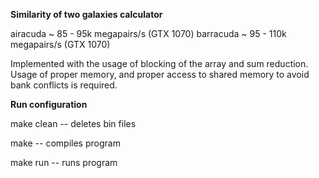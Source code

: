 **Similarity of two galaxies calculator**

airacuda ~ 85 - 95k megapairs/s (GTX 1070)
barracuda ~ 95 - 110k megapairs/s (GTX 1070)

Implemented with the usage of blocking of the array and sum reduction. Usage of proper memory, and proper access to shared memory to avoid bank conflicts is required.

**Run configuration**

make clean -- deletes bin files

make  -- compiles program

make run -- runs program
